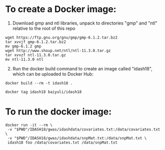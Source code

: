 # To create a Docker image:

1. Download gmp and ntl libraries, unpack to directories "gmp" and "ntl" relative to the root of this repo


```
wget https://ftp.gnu.org/gnu/gmp/gmp-6.1.2.tar.bz2
tar xvvjf gmp-6.1.2.tar.bz2
mv gmp-6.1.2 gmp
wget http://www.shoup.net/ntl/ntl-11.3.0.tar.gz
tar xvvzf ntl-11.3.0.tar.gz
mv ntl-11.3.0 ntl
```

2. Run the docker build command to create an image called "idash18", which can be uploaded to Docker Hub:

```
docker build --rm -t idash18 .

docker tag idash18 baiyuli/idash18
```

# To run the docker image:

```
docker run -it --rm \
 -v "$PWD"/IDASH18/gwas/idashdata/covariates.txt:/data/covariates.txt \
 -v "$PWD"/IDASH18/gwas/idashdata/snpMat.txt:/data/snpMat.txt \
 idash18 foo /data/covariates.txt /data/snpMat.txt
```
